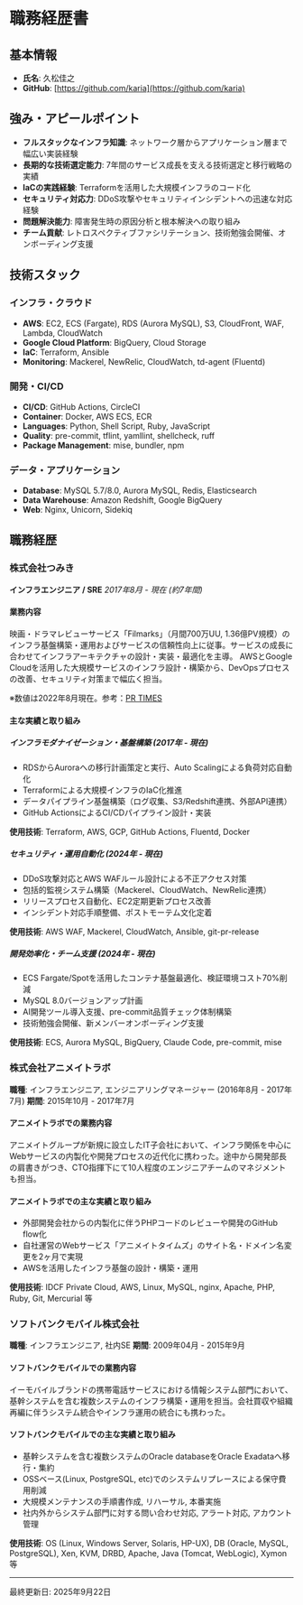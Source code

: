 # 職務経歴書

## 基本情報

- **氏名**: 久松佳之
- **GitHub**: [https://github.com/karia](https://github.com/karia)

## 強み・アピールポイント

- **フルスタックなインフラ知識**: ネットワーク層からアプリケーション層まで幅広い実装経験
- **長期的な技術選定能力**: 7年間のサービス成長を支える技術選定と移行戦略の実績
- **IaCの実践経験**: Terraformを活用した大規模インフラのコード化
- **セキュリティ対応力**: DDoS攻撃やセキュリティインシデントへの迅速な対応経験
- **問題解決能力**: 障害発生時の原因分析と根本解決への取り組み
- **チーム貢献**: レトロスペクティブファシリテーション、技術勉強会開催、オンボーディング支援

## 技術スタック

### インフラ・クラウド

- **AWS**: EC2, ECS (Fargate), RDS (Aurora MySQL), S3, CloudFront, WAF, Lambda, CloudWatch
- **Google Cloud Platform**: BigQuery, Cloud Storage
- **IaC**: Terraform, Ansible
- **Monitoring**: Mackerel, NewRelic, CloudWatch, td-agent (Fluentd)

### 開発・CI/CD

- **CI/CD**: GitHub Actions, CircleCI
- **Container**: Docker, AWS ECS, ECR
- **Languages**: Python, Shell Script, Ruby, JavaScript
- **Quality**: pre-commit, tflint, yamllint, shellcheck, ruff
- **Package Management**: mise, bundler, npm

### データ・アプリケーション

- **Database**: MySQL 5.7/8.0, Aurora MySQL, Redis, Elasticsearch
- **Data Warehouse**: Amazon Redshift, Google BigQuery
- **Web**: Nginx, Unicorn, Sidekiq

## 職務経歴

### 株式会社つみき

**インフラエンジニア / SRE**
*2017年8月 - 現在 (約7年間)*

#### 業務内容

映画・ドラマレビューサービス「Filmarks」（月間700万UU, 1.36億PV規模）のインフラ基盤構築・運用およびサービスの信頼性向上に従事。サービスの成長に合わせてインフラアーキテクチャの設計・実装・最適化を主導。
AWSとGoogle Cloudを活用した大規模サービスのインフラ設計・構築から、DevOpsプロセスの改善、セキュリティ対策まで幅広く担当。

※数値は2022年8月現在。参考：[PR TIMES](https://prtimes.jp/main/html/rd/p/000000280.000008641.html)

#### 主な実績と取り組み

##### インフラモダナイゼーション・基盤構築 (2017年 - 現在)

- RDSからAuroraへの移行計画策定と実行、Auto Scalingによる負荷対応自動化
- Terraformによる大規模インフラのIaC化推進
- データパイプライン基盤構築（ログ収集、S3/Redshift連携、外部API連携）
- GitHub ActionsによるCI/CDパイプライン設計・実装

**使用技術**: Terraform, AWS, GCP, GitHub Actions, Fluentd, Docker

##### セキュリティ・運用自動化 (2024年 - 現在)

- DDoS攻撃対応とAWS WAFルール設計による不正アクセス対策
- 包括的監視システム構築（Mackerel、CloudWatch、NewRelic連携）
- リリースプロセス自動化、EC2定期更新プロセス改善
- インシデント対応手順整備、ポストモーテム文化定着

**使用技術**: AWS WAF, Mackerel, CloudWatch, Ansible, git-pr-release

##### 開発効率化・チーム支援 (2024年 - 現在)

- ECS Fargate/Spotを活用したコンテナ基盤最適化、検証環境コスト70%削減
- MySQL 8.0バージョンアップ計画
- AI開発ツール導入支援、pre-commit品質チェック体制構築
- 技術勉強会開催、新メンバーオンボーディング支援

**使用技術**: ECS, Aurora MySQL, BigQuery, Claude Code, pre-commit, mise

### 株式会社アニメイトラボ

**職種**: インフラエンジニア, エンジニアリングマネージャー (2016年8月 - 2017年7月)
**期間**: 2015年10月 - 2017年7月

#### アニメイトラボでの業務内容

アニメイトグループが新規に設立したIT子会社において、インフラ関係を中心にWebサービスの内製化や開発プロセスの近代化に携わった。途中から開発部長の肩書きがつき、CTO指揮下にて10人程度のエンジニアチームのマネジメントも担当。

#### アニメイトラボでの主な実績と取り組み

- 外部開発会社からの内製化に伴うPHPコードのレビューや開発のGitHub flow化
- 自社運営のWebサービス「アニメイトタイムズ」のサイト名・ドメイン名変更を2ヶ月で実現
- AWSを活用したインフラ基盤の設計・構築・運用

**使用技術**: IDCF Private Cloud, AWS, Linux, MySQL, nginx, Apache, PHP,
Ruby, Git, Mercurial 等

### ソフトバンクモバイル株式会社

**職種**: インフラエンジニア, 社内SE
**期間**: 2009年04月 - 2015年9月

#### ソフトバンクモバイルでの業務内容

イーモバイルブランドの携帯電話サービスにおける情報システム部門において、基幹システムを含む複数システムのインフラ構築・運用を担当。会社買収や組織再編に伴うシステム統合やインフラ運用の統合にも携わった。

#### ソフトバンクモバイルでの主な実績と取り組み

- 基幹システムを含む複数システムのOracle databaseをOracle Exadataへ移行・集約
- OSSベース(Linux, PostgreSQL, etc)でのシステムリプレースによる保守費用削減
- 大規模メンテナンスの手順書作成, リハーサル, 本番実施
- 社内外からシステム部門に対する問い合わせ対応, アラート対応, アカウント管理

**使用技術**: OS (Linux, Windows Server, Solaris, HP-UX),
DB (Oracle, MySQL, PostgreSQL), Xen, KVM, DRBD, Apache,
Java (Tomcat, WebLogic), Xymon 等

---

最終更新日: 2025年9月22日
